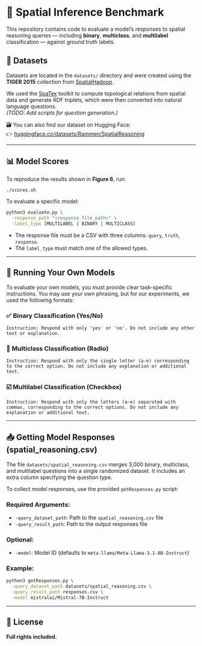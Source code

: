 # 🧠 Spatial Inference Benchmark

This repository contains code to evaluate a model’s responses to spatial reasoning queries — including **binary**, **multiclass**, and **multilabel** classification — against ground truth labels.

## 📂 Datasets

Datasets are located in the `datasets/` directory and were created using the **TIGER 2015** collection from [SpatialHadoop](https://spatialhadoop.cs.umn.edu/datasets.html).

We used the [SpaTex](https://github.com/ThanGeo/SpaTex---Spatial-To-Text-data-toolkit) toolkit to compute topological relations from spatial data and generate RDF triplets, which were then converted into natural language questions.  
_(TODO: Add scripts for question generation.)_

🗃️ You can also find our dataset on Hugging Face:  
👉 [huggingface.co/datasets/Rammen/SpatialReasoning](https://huggingface.co/datasets/Rammen/SpatialReasoning)

---

## 📊 Model Scores

To reproduce the results shown in **Figure 6**, run:

```bash
./scores.sh
```

To evaluate a specific model:

```bash
python3 evaluate.py \
  -response_path "<response_file_path>" \
  -label_type [MULTILABEL | BINARY | MULTICLASS]
```

- The response file must be a CSV with three columns: `query`, `truth`, `response`.
- The `label_type` must match one of the allowed types.

---

## 🧪 Running Your Own Models

To evaluate your own models, you must provide clear task-specific instructions. You may use your own phrasing, but for our experiments, we used the following formats:

### ✅ Binary Classification (Yes/No)

```
Instruction: Respond with only 'yes' or 'no'. Do not include any other text or explanation.
```

### 🔘 Multiclass Classification (Radio)

```
Instruction: Respond with only the single letter (a-e) corresponding to the correct option. Do not include any explanation or additional text.
```

### ☑️ Multilabel Classification (Checkbox)

```
Instruction: Respond with only the letters (a-e) separated with commas, corresponding to the correct options. Do not include any explanation or additional text.
```

---

## 📥 Getting Model Responses (spatial_reasoning.csv)

The file `datasets/spatial_reasoning.csv` merges 3,000 binary, multiclass, and multilabel questions into a single randomized dataset. It includes an extra column specifying the question type.

To collect model responses, use the provided `getResponses.py` script:

### Required Arguments:

- `-query_dataset_path`: Path to the `spatial_reasoning.csv` file
- `-query_result_path`: Path to the output responses file

### Optional:

- `-model`: Model ID (defaults to `meta-llama/Meta-Llama-3.1-8B-Instruct`)

### Example:

```bash
python3 getResponses.py \
  -query_dataset_path datasets/spatial_reasoning.csv \
  -query_result_path responses.csv \
  -model mistralai/Mistral-7B-Instruct
```

---

## 📝 License

**Full rights included.**